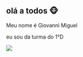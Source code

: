 ## olá a todos 🐵

Meu nome é Giovanni Miguel

eu sou da turma do 1°D

![](https://media.tenor.com/i7llTDaTPtUAAAAC/naruto.gif)
